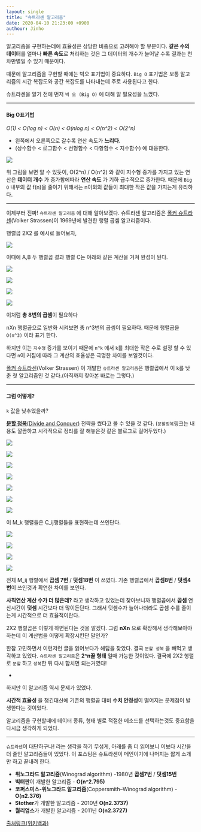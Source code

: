 ```yaml
---
layout: single
title: "슈트라센 알고리즘"
date: 2020-04-10 21:23:00 +0900
authour: Jinho
---
```




알고리즘을 구현하는데에 효율성은 상당한 비중으로 고려해야 할 부분이다.  **같은 수의 데이터**를 얼마나 **빠른 속도**로 처리하는 것은 그 데이터의 개수가 늘어날 수록 결과는 천차만별일 수 있기 때문이다.



때문에 알고리즘을 구현할 때에는 빅오 표기법이  중요하다.  `Big O` 표기법은 보통 알고리즘의 시간 복잡도와 공간 복잡도를 나타내는데 주로 사용된다고 한다.



슈트라센을 알기 전에 먼저 `빅 오 (Big O)` 에 대해 알 필요성을 느꼈다.

---

#### Big O표기법



*O(1)  <  O(log n)  < O(n) < O(nlog n)  <  O(n^2)  <  O(2^n)*       

* 왼쪽에서 오른쪽으로 갈수록 연산 속도가 **느리다**.
*  (상수함수 < 로그함수 < 선형함수 < 다항함수 < 지수함수)  에 대응한다.



![](https://t1.daumcdn.net/cfile/tistory/99EF1E395C7EB4B601)



위 그림을 보면 알 수 있듯이,  O(2^n) / O(n^2)  와 같이 지수형 증가를 가지고 있는 연산은 **데이터 개수** 가 증가함에따라 **연산 속도** 가 기하 급수적으로 증가한다. 때문에  `Big O` 내부의 값 f(n)을 줄이기 위해서는 n이외의 값들이 최대한 작은 값을 가지는게 유리하다.



---

이제부터 진짜! `슈트라센 알고리즘` 에 대해 알아보겠다.  슈트라센 알고리즘은  [폴커 슈트라센](https://ko.wikipedia.org/w/index.php?title=폴커_슈트라센&action=edit&redlink=1)(Volker Strassen)이 1969년에 발견한 행렬 곱셈 알고리즘이다. 



행렬곱 2X2 를 예시로 들어보자,

![](https://wikimedia.org/api/rest_v1/media/math/render/svg/41c6337190684aff7b69f124226d6e62d79ebca5)



이때에 A,B 두 행렬곱 결과 행렬 C는 아래와 같은 계산을 거쳐 완성이 된다.

![](https://wikimedia.org/api/rest_v1/media/math/render/svg/8d91fa79d27697a5c6551698c1a83a3d5837c57b)

![](https://wikimedia.org/api/rest_v1/media/math/render/svg/a08bea24eec9422cda82e6e04af1d96fc6822038)

![](https://wikimedia.org/api/rest_v1/media/math/render/svg/7adffe97db091ce8ba231352b3721bbe261985ca)

![](https://wikimedia.org/api/rest_v1/media/math/render/svg/8b40ed74cf54465d8e54d09b8492e50689928313)

이처럼 **총 8번의  곱셈**이 필요하다 

nXn 행렬곱으로 일반화 시켜보면 총 n^3번의 곱셈이 필요하다.  때문에 행렬곱을 `O(n^3)` 이라 표기 한다.

하지만 이는 `지수형` 증가를 보이기 때문에 `n^k` 에서 `k`를 최대한 작은 수로 설정 할 수 있다면 `n`이 커짐에 따라 그 계산의 효율성은 극명한 차이를 보일것이다. 



 [폴커 슈트라센](https://ko.wikipedia.org/w/index.php?title=폴커_슈트라센&action=edit&redlink=1)(Volker Strassen) 이 개발한 `슈트라센 알고리즘`은  행렬곱에서 이 `k`를 낮춘 첫 알고리즘인 것 같다.(아직까지 찾아본 바로는 그렇다.) 

---

#### 그럼 어떻게?    

`k` 값을 낮추었을까?

[**분할 정복**(Divide and Conquer)]([https://kimch3617.tistory.com/entry/%EC%95%8C%EA%B3%A0%EB%A6%AC%EC%A6%98-%EB%B6%84%ED%95%A0%EC%A0%95%EB%B3%B5%EB%B2%95-Divide-and-Conquer](https://kimch3617.tistory.com/entry/알고리즘-분할정복법-Divide-and-Conquer)) 전략을 썼다고 볼 수 있을 것 같다.  (`분할정복`링크는 내용도 깔끔하고 시각적으로 정리를 잘 해놓은것 같은 블로그로 걸어두었다.)

![](https://wikimedia.org/api/rest_v1/media/math/render/svg/1e9e6268d824de7ad5010a32a1921452b264f7ee)

![](https://wikimedia.org/api/rest_v1/media/math/render/svg/0d40beeba8019e378fa0ed4b6e549c44a140a9ec)

![](https://wikimedia.org/api/rest_v1/media/math/render/svg/45e8e9679d33f2c66e24bd812e1e554f95bb1571)

![](https://wikimedia.org/api/rest_v1/media/math/render/svg/c12df2bb70f8f09f33f1ca4b8c2d577d5850a2ee)

![](https://wikimedia.org/api/rest_v1/media/math/render/svg/715adfa757b74b3ad6b4eea545c24762e4079161)

![](https://wikimedia.org/api/rest_v1/media/math/render/svg/30107b9c9c99494bf75f23e84b505e5921cee46e)

![](https://wikimedia.org/api/rest_v1/media/math/render/svg/9e93ef1c265be8be96209dde36230d56e139fc72)

이 M_k 행렬들은 C_ij행렬들을 표현하는데 쓰인단다.

![](https://wikimedia.org/api/rest_v1/media/math/render/svg/26875b8ca1815e2c322c798faeecabe1d7836798)

![](https://wikimedia.org/api/rest_v1/media/math/render/svg/e71779a8ecc64f3e1268485cf389a05cdd3e6bf8)

![](https://wikimedia.org/api/rest_v1/media/math/render/svg/5853fa11f016df7eee4eb2a7ceb6137d3b3296de)

![](https://wikimedia.org/api/rest_v1/media/math/render/svg/b7d7d4ee9e67e0c23f1a522787d4829072542dbb)



전체 M_ij 행렬에서  **곱셈 7번**  /  **덧셈18번** 이 쓰였다. 기존 행렬곱에서 **곱셈8번** /  **덧셈4번**이 쓰인것과 확연한 차이를 보인다. 

**사칙연산 계산 수가 더 많은데?** 라고 생각하고 있었는데 찾아보니까 행렬곱에서 **곱셈** 연산시간이 **덧셈** 시간보다 더 많이든단다. 그래서 덧셈수가 늘어나더라도 곱셈 수를 줄이는게 시간적으로 더 효율적이란다.



2X2 행렬곱은 이렇게 하면된다는 것을 알겠다. 그럼 **nXn** 으로 확장해서 생각해보아야 하는데 이 계산법을 어떻게 확장시킨단 말인가?

한참 고민하면서 이런저런 글을 읽어보다가 해답을 찾았다.  결국 `분할 정복` 을 빼먹고 생각하고 있었다. `슈트라센 알고리즘`은 **2^n꼴 형태** 일때 가능한 것이었다.  결국에 2X2 행렬로 `분할` 하고 `정복`한 뒤 다시 합치면 되는거였다!



*

하지만 이 알고리즘 역시 문제가 있었다.

**시간적 효율성** 을 챙긴대신에 기존의 행렬곱 대비 **수치 안정성**이 떨어지는 문제점이 발생한다는 것이었다. 

알고리즘을 구현할때에 데이터 종류, 형태 별로 적절한 메소드를 선택하는것도 중요함을 다시금 생각하게 되었다.

---

`슈트라센`이 대단하구나! 라는 생각을 하기 무섭게, 아래를 좀 더 읽어보니 이보다 시간을 더 줄인 알고리즘들이 있었다. 이 포스팅은 슈트라센이 메인이기에 나머지는 짧게 소개만 하고 끝내려 한다.

* **위노그라드 알고리즘**(Winograd algorithm) -1980년  **곱셈7번** / **덧셈15번** 
* **빅터판**이 개발한 알고리즘 -  **O(n^2.795)** 
* **코퍼스미스-위노그라드 알고리즘**(Coppersmith–Winograd algorithm) - **O(n2.376)**
* **Stother**가 개발한 알고리즘 -  2010년 **O(n2.3737)**
* **월리엄스**가 개발한 알고리즘 -  2011년 **O(n2.3727)**



 

[출처링크(위키백과)]([https://ko.wikipedia.org/wiki/%EC%8A%88%ED%8A%B8%EB%9D%BC%EC%84%BC_%EC%95%8C%EA%B3%A0%EB%A6%AC%EC%A6%98](https://ko.wikipedia.org/wiki/슈트라센_알고리즘)) 

